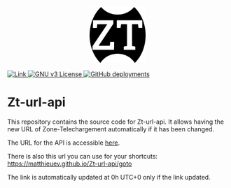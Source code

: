 <p align="center">
  <a href="icon.png" target="_blank">
    <img src="icon.png" alt="Logo" width="128" height="128">
  </a>
</p>

<p>
  <a href="https://matthieuEv.github.io/Zt-url-api/url.json" target="_blank" style="cursor: pointer;">
    <img src="https://img.shields.io/badge/Link-blue?style=for-the-badge"
         alt="Link"
         onclick="window.open('https://matthieuev.github.io/Zt-url-api/url.json', '_blank');">
  </a>
  
  <a href="https://www.gnu.org/licenses/gpl-3.0.fr.html" target="_blank" style="cursor: pointer;">
    <img src="https://img.shields.io/badge/License-GNU_v3-blue?style=for-the-badge"
         alt="GNU v3 License"
         onclick="window.open('https://www.gnu.org/licenses/gpl-3.0.fr.html', '_blank');">
  </a>
  
  <a href="https://github.com/matthieuEv/Zt-url-api/deployments/activity_log?environment=github-pages" target="_blank" style="cursor: pointer;">
    <img src="https://img.shields.io/github/deployments/matthieuEv/Zt-url-api/github-pages?style=for-the-badge"
         alt="GitHub deployments"
         onclick="window.open('https://github.com/matthieuEv/Zt-url-api/deployments/activity_log?environment=github-pages', '_blank');">
  </a>
</p>

# Zt-url-api

This repository contains the source code for Zt-url-api. It allows having the new URL of Zone-Telechargement automatically if it has been changed.

The URL for the API is accessible [here](https://matthieuev.github.io/Zt-url-api/url.json).

There is also this url you can use for your shortcuts: https://matthieuev.github.io/Zt-url-api/goto

The link is automatically updated at 0h UTC+0 only if the link updated.
